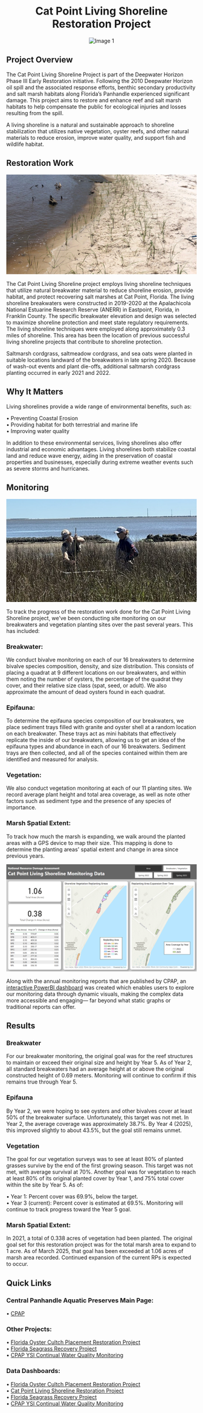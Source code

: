 <h1 align="center">Cat Point Living Shoreline Restoration Project</h1>

<div align="center">
  
<img src="./images/shore1.png" alt="Image 1" />

</div>

## Project Overview
The Cat Point Living Shoreline Project is part of the Deepwater Horizon Phase III Early Restoration initiative. Following the 2010 Deepwater Horizon oil spill and the associated response efforts, benthic secondary productivity and salt marsh habitats along Florida’s Panhandle experienced significant damage. This project aims to restore and enhance reef and salt marsh habitats to help compensate the public for ecological injuries and losses resulting from the spill.

A living shoreline is a natural and sustainable approach to shoreline stabilization that utilizes native vegetation, oyster reefs, and other natural materials to reduce erosion, improve water quality, and support fish and wildlife habitat.

## Restoration Work
<div align="center">
  
<img src="./images/shore2.png" alt="Image 2" />

</div>

The Cat Point Living Shoreline project employs living shoreline techniques that utilize natural breakwater material to reduce shoreline erosion, provide habitat, and protect recovering salt marshes at Cat Point, Florida. The living shoreline breakwaters were constructed in 2019-2020 at the Apalachicola National Estuarine Research Reserve (ANERR) in Eastpoint, Florida, in Franklin County. The specific breakwater elevation and design was selected to maximize shoreline protection and meet state regulatory requirements. The living shoreline techniques were employed along approximately 0.3 miles of shoreline. This area has been the location of previous successful living shoreline projects that contribute to shoreline protection. 

Saltmarsh cordgrass, saltmeadow cordgrass, and sea oats were planted in suitable locations landward of the breakwaters in late spring 2020. Because of wash-out events and plant die-offs, additional saltmarsh cordgrass planting occurred in early 2021 and 2022.

## Why It Matters 
Living shorelines provide a wide range of environmental benefits, such as: 

• Preventing Coastal Erosion <br />
• Providing habitat for both terrestrial and marine life <br />
• Improving water quality <br />

In addition to these environmental services, living shorelines also offer industrial and economic advantages. Living shorelines both stabilize coastal land and reduce wave energy, aiding in the preservation of coastal properties and businesses, especially during extreme weather events such as severe storms and hurricanes.

## Monitoring
<div align="center">
  
<img src="./images/shore3.png" alt="Image 3" />

</div>

To track the progress of the restoration work done for the Cat Point Living Shoreline project, we’ve been conducting site monitoring on our breakwaters and vegetation planting sites over the past several years. This has included:

### Breakwater: 
We conduct bivalve monitoring on each of our 16 breakwaters to determine bivalve species composition, density, and size distribution. This consists of placing a quadrat at 9 different locations on our breakwaters, and within them noting the number of oysters, the percentage of the quadrat they cover, and their relative size class (spat, seed, or adult). We also approximate the amount of dead oysters found in each quadrat. 

### Epifauna:
To determine the epifauna species composition of our breakwaters, we place sediment trays filled with granite and oyster shell at a random location on each breakwater. These trays act as mini habitats that effectively replicate the inside of our breakwaters, allowing us to get an idea of the epifauna types and abundance in each of our 16 breakwaters. Sediment trays are then collected, and all of the species contained within them are identified and measured for analysis.

### Vegetation:
We also conduct vegetation monitoring at each of our 11 planting sites. We record average plant height and total area coverage, as well as note other factors such as sediment type and the presence of any species of importance.

### Marsh Spatial Extent:
To track how much the marsh is expanding, we walk around the planted areas with a GPS device to map their size. This mapping is done to determine the planting areas' spatial extent and change in area since previous years. 

<div align="center">
  
<img src="./images/shore-dash.png" alt="Image 4" />

</div>

Along with the annual monitoring reports that are published by CPAP, an [interactive PowerBI dashboard](https://app.powerbi.com/view?r=eyJrIjoiZDMzNzc2ZGUtZDM5NC00NzE4LWE3ZTQtZWJkOTIyNjMxZDA5IiwidCI6ImI2MjAxOTYwLTQ1YmEtNGI3OC1iMDgwLWYxYzQzM2ZmNmUzNiIsImMiOjZ9) was created which enables users to explore our monitoring data through dynamic visuals, making the complex data more accessible and engaging— far beyond what static graphs or traditional reports can offer.

## Results 
### Breakwater
For our breakwater monitoring, the original goal was for the reef structures to maintain or exceed their original size and height by Year 5. As of Year 2, all standard breakwaters had an average height at or above the original constructed height of 0.69 meters. Monitoring will continue to confirm if this remains true through Year 5.

### Epifauna
By Year 2, we were hoping to see oysters and other bivalves cover at least 50% of the breakwater surface. Unfortunately, this target was not met. In Year 2, the average coverage was approximately 38.7%. By Year 4 (2025), this improved slightly to about 43.5%, but the goal still remains unmet.

### Vegetation
The goal for our vegetation surveys was to see at least 80% of planted grasses survive by the end of the first growing season. This target was not met, with average survival at 70%.
Another goal was for vegetation to reach at least 80% of its original planted cover by Year 1, and 75% total cover within the site by Year 5. As of:

• Year 1: Percent cover was 69.9%, below the target. <br />
• Year 3 (current): Percent cover is estimated at 69.5%. Monitoring will continue to track progress toward the Year 5 goal. <br />

### Marsh Spatial Extent: 
In 2021, a total of 0.338 acres of vegetation had been planted. The original goal set for this restoration project was for the total marsh area to expand to 1 acre. As of March 2025, that goal has been exceeded at 1.06 acres of marsh area recorded. Continued expansion of the current RPs is expected to occur.

## Quick Links

### Central Panhandle Aquatic Preserves Main Page:
• [CPAP](https://matt-law12.github.io/cpap/)

### Other Projects:
• [Florida Oyster Cultch Placement Restoration Project](https://matt-law12.github.io/CPAP_NRDA_Oyster_Project/) <br />
• [Florida Seagrass Recovery Project](https://app.powerbi.com/view?r=eyJrIjoiZjUwZDkwZTctNzdlYi00MzY0LWE2NjQtOTY0NzQ5YWJlNGVjIiwidCI6ImI2MjAxOTYwLTQ1YmEtNGI3OC1iMDgwLWYxYzQzM2ZmNmUzNiIsImMiOjZ9) <br />
• [CPAP YSI Continual Water Quality Monitoring](https://matt-law12.github.io/cpap_wq/) <br />

### Data Dashboards:
• [Florida Oyster Cultch Placement Restoration Project](https://app.powerbi.com/view?r=eyJrIjoiODhhZGQxZmYtYjYzYy00MTQ0LWI3M2EtZmE3NzdlODdlOGE3IiwidCI6ImI2MjAxOTYwLTQ1YmEtNGI3OC1iMDgwLWYxYzQzM2ZmNmUzNiIsImMiOjZ9) <br />
• [Cat Point Living Shoreline Restoration Project](https://app.powerbi.com/view?r=eyJrIjoiZDMzNzc2ZGUtZDM5NC00NzE4LWE3ZTQtZWJkOTIyNjMxZDA5IiwidCI6ImI2MjAxOTYwLTQ1YmEtNGI3OC1iMDgwLWYxYzQzM2ZmNmUzNiIsImMiOjZ9) <br />
• [Florida Seagrass Recovery Project](https://app.powerbi.com/view?r=eyJrIjoiZjUwZDkwZTctNzdlYi00MzY0LWE2NjQtOTY0NzQ5YWJlNGVjIiwidCI6ImI2MjAxOTYwLTQ1YmEtNGI3OC1iMDgwLWYxYzQzM2ZmNmUzNiIsImMiOjZ9) <br />
• [CPAP YSI Continual Water Quality Monitoring](https://app.powerbi.com/view?r=eyJrIjoiZGUzNTIyZGMtNjhjMy00NWVmLWJmMGItMmQ3ZWZjZTkxMjY5IiwidCI6ImI2MjAxOTYwLTQ1YmEtNGI3OC1iMDgwLWYxYzQzM2ZmNmUzNiIsImMiOjZ9) <br />
